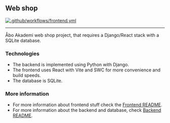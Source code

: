 ## Web shop

[![.github/workflows/frontend.yml](https://github.com/lillrurre/webshop/actions/workflows/frontend.yml/badge.svg)](https://github.com/lillrurre/webshop/actions/workflows/frontend.yml)

****
Åbo Akademi web shop project, that requires a Django/React stack with a SQLite database.
### Technologies

* The backend is implemented using Python with Django. 
* The frontend uses React with Vite and SWC for more convenience and build speeds.
* The database is SQLite. 

### More information

* For more information about frontend stuff check the [Frontend README](./frontend/README.md).
* For more information about the backend and database, check [Backend README](./backend/README.md).

